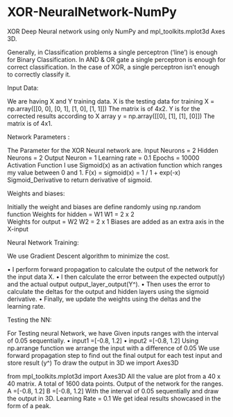 # XOR-NeuralNetwork-NumPy
XOR Deep Neural network using only NumPy and mpl_toolkits.mplot3d Axes 3D.

Generally, in Classification problems a single perceptron (‘line’) is enough for Binary Classification.
In AND & OR gate a single perceptron is enough for correct classification.
In the case of XOR, a single perceptron isn’t enough to correctly classify it.
 
Input Data:

We are having X and Y training data.
X is the testing data for training
X = np.array([[0, 0], [0, 1], [1, 0], [1, 1]])
	The matrix is of 4x2.
Y is for the corrected results according to X array
	y = np.array([[0], [1], [1], [0]])
	The matrix is of 4x1.

Network Parameters :

The Parameter for the XOR Neural network are.
Input Neurons = 2
Hidden Neurons = 2
Output Neuron = 1
Learning rate = 0.1
Epochs = 10000
Activation Function
I use Sigmoid(x) as an activation function which ranges my value between 0 and 1.
F(x) = sigmoid(x) = 1 / 1 + exp(-x)
Sigmoid_Derivative to return derivative of sigmoid. 


Weights and biases:

Initially the weight and biases are define randomly using np.random function
Weights for hidden = W1
	W1 = 2 x 2	
Weights for output = W2
	W2 = 2 x 1
Biases are added as an extra axis in the X-input 


Neural Network Training:

We use Gradient Descent algorithm to minimize the cost.

•	I perform forward propagation to calculate the output of the network for the input data X.
•	I then calculate the error between the expected output(y) and the actual output output_layer_output(Y^). 
•	Then uses the error to calculate the deltas for the output and hidden layers using the sigmoid derivative.
•	Finally, we update the weights using the deltas and the learning rate.

Testing the NN:

For Testing neural Network, we have Given inputs ranges with the interval of 0.05 sequentially. 
•	input1 =[-0.8, 1.2]
•	input2 =[-0.8, 1.2] 
Using np.arrange function we arrange the input with a difference of 0.05 
We use forward propagation step to find out the final output for each test input and store result (y^)
To draw the output in 3D we import Axes3D

from mpl_toolkits.mplot3d import Axes3D
All the value are plot from a 40 x 40 matrix.
A total of 1600 data points. 
Output of the network for the ranges.
A =[-0.8, 1.2]
B =[-0.8, 1.2] 
With the interval of 0.05 sequentially and draw the output in 3D.
Learning Rate = 0.1
We get ideal results showcased in the form of a peak.
